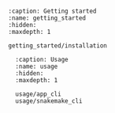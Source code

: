 
```{include} ../README.md
```


```{toctree}
:caption: Getting started
:name: getting_started
:hidden:
:maxdepth: 1

getting_started/installation
```

```{toctree}
  :caption: Usage 
  :name: usage
  :hidden:
  :maxdepth: 1

  usage/app_cli
  usage/snakemake_cli
```

